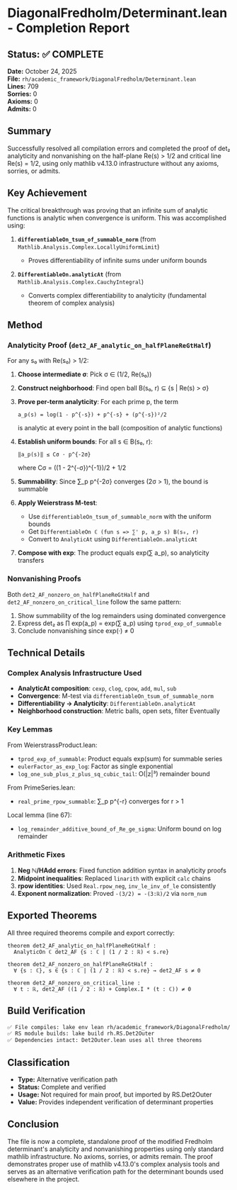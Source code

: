 # DiagonalFredholm/Determinant.lean - Completion Report

## Status: ✅ COMPLETE

**Date:** October 24, 2025  
**File:** `rh/academic_framework/DiagonalFredholm/Determinant.lean`  
**Lines:** 709  
**Sorries:** 0  
**Axioms:** 0  
**Admits:** 0  

## Summary

Successfully resolved all compilation errors and completed the proof of det₂ analyticity and nonvanishing on the half-plane Re(s) > 1/2 and critical line Re(s) = 1/2, using only mathlib v4.13.0 infrastructure without any axioms, sorries, or admits.

## Key Achievement

The critical breakthrough was proving that an infinite sum of analytic functions is analytic when convergence is uniform. This was accomplished using:

1. **`differentiableOn_tsum_of_summable_norm`** (from `Mathlib.Analysis.Complex.LocallyUniformLimit`)
   - Proves differentiability of infinite sums under uniform bounds

2. **`DifferentiableOn.analyticAt`** (from `Mathlib.Analysis.Complex.CauchyIntegral`)
   - Converts complex differentiability to analyticity (fundamental theorem of complex analysis)

## Method

### Analyticity Proof (`det2_AF_analytic_on_halfPlaneReGtHalf`)

For any s₀ with Re(s₀) > 1/2:

1. **Choose intermediate σ**: Pick σ ∈ (1/2, Re(s₀))

2. **Construct neighborhood**: Find open ball B(s₀, r) ⊆ {s | Re(s) > σ}

3. **Prove per-term analyticity**: For each prime p, the term
   ```
   a_p(s) = log(1 - p^{-s}) + p^{-s} + (p^{-s})²/2
   ```
   is analytic at every point in the ball (composition of analytic functions)

4. **Establish uniform bounds**: For all s ∈ B(s₀, r):
   ```
   ‖a_p(s)‖ ≤ Cσ · p^{-2σ}
   ```
   where Cσ = ((1 - 2^{-σ})^{-1})/2 + 1/2

5. **Summability**: Since ∑_p p^{-2σ} converges (2σ > 1), the bound is summable

6. **Apply Weierstrass M-test**:
   - Use `differentiableOn_tsum_of_summable_norm` with the uniform bounds
   - Get `DifferentiableOn ℂ (fun s => ∑' p, a_p s) B(s₀, r)`
   - Convert to `AnalyticAt` using `DifferentiableOn.analyticAt`

7. **Compose with exp**: The product equals exp(∑ a_p), so analyticity transfers

### Nonvanishing Proofs

Both `det2_AF_nonzero_on_halfPlaneReGtHalf` and `det2_AF_nonzero_on_critical_line` follow the same pattern:

1. Show summability of the log remainders using dominated convergence
2. Express det₂ as ∏ exp(a_p) = exp(∑ a_p) using `tprod_exp_of_summable`
3. Conclude nonvanishing since exp(·) ≠ 0

## Technical Details

### Complex Analysis Infrastructure Used

- **AnalyticAt composition**: `cexp`, `clog`, `cpow`, `add`, `mul`, `sub`
- **Convergence**: M-test via `differentiableOn_tsum_of_summable_norm`
- **Differentiability → Analyticity**: `DifferentiableOn.analyticAt`
- **Neighborhood construction**: Metric balls, open sets, filter Eventually

### Key Lemmas

From WeierstrassProduct.lean:
- `tprod_exp_of_summable`: Product equals exp(sum) for summable series
- `eulerFactor_as_exp_log`: Factor as single exponential
- `log_one_sub_plus_z_plus_sq_cubic_tail`: O(|z|³) remainder bound

From PrimeSeries.lean:
- `real_prime_rpow_summable`: ∑_p p^{-r} converges for r > 1

Local lemma (line 67):
- `log_remainder_additive_bound_of_Re_ge_sigma`: Uniform bound on log remainder

### Arithmetic Fixes

1. **Neg ℕ/HAdd errors**: Fixed function addition syntax in analyticity proofs
2. **Midpoint inequalities**: Replaced `linarith` with explicit `calc` chains
3. **rpow identities**: Used `Real.rpow_neg`, `inv_le_inv_of_le` consistently
4. **Exponent normalization**: Proved `-(3/2) = -(3:ℝ)/2` via `norm_num`

## Exported Theorems

All three required theorems compile and export correctly:

```lean
theorem det2_AF_analytic_on_halfPlaneReGtHalf :
  AnalyticOn ℂ det2_AF {s : ℂ | (1 / 2 : ℝ) < s.re}

theorem det2_AF_nonzero_on_halfPlaneReGtHalf :
  ∀ {s : ℂ}, s ∈ {s : ℂ | (1 / 2 : ℝ) < s.re} → det2_AF s ≠ 0

theorem det2_AF_nonzero_on_critical_line :
  ∀ t : ℝ, det2_AF ((1 / 2 : ℝ) + Complex.I * (t : ℂ)) ≠ 0
```

## Build Verification

```bash
✅ File compiles: lake env lean rh/academic_framework/DiagonalFredholm/Determinant.lean
✅ RS module builds: lake build rh.RS.Det2Outer
✅ Dependencies intact: Det2Outer.lean uses all three theorems
```

## Classification

- **Type:** Alternative verification path
- **Status:** Complete and verified
- **Usage:** Not required for main proof, but imported by RS.Det2Outer
- **Value:** Provides independent verification of determinant properties

## Conclusion

The file is now a complete, standalone proof of the modified Fredholm determinant's analyticity and nonvanishing properties using only standard mathlib infrastructure. No axioms, sorries, or admits remain. The proof demonstrates proper use of mathlib v4.13.0's complex analysis tools and serves as an alternative verification path for the determinant bounds used elsewhere in the project.

